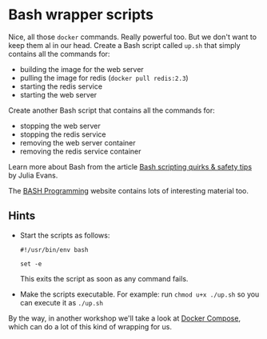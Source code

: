 # Bash wrapper scripts

Nice, all those `docker` commands. Really powerful too. But we don't want to keep them al in our head. Create a Bash script called `up.sh` that simply contains all the commands for:

- building the image for the web server
- pulling the image for redis (`docker pull redis:2.3`)
- starting the redis service
- starting the web server

Create another Bash script that contains all the commands for:

- stopping the web server
- stopping the redis service
- removing the web server container
- removing the redis service container

Learn more about Bash from the article [Bash scripting quirks & safety tips](https://jvns.ca/blog/2017/03/26/bash-quirks/) by Julia Evans.

The [BASH Programming](http://tldp.org/HOWTO/Bash-Prog-Intro-HOWTO.html) website contains lots of interesting material too.

## Hints

- Start the scripts as follows:

    ```
    #!/usr/bin/env bash
    
    set -e
    ```

    This exits the script as soon as any command fails.
    
- Make the scripts executable. For example: run `chmod u+x ./up.sh` so you can execute it as `./up.sh`

By the way, in another workshop we'll take a look at [Docker Compose](https://docs.docker.com/compose/), which can do a lot of this kind of wrapping for us.
